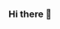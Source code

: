 ### Hi there 👋

<!--
**SL-PubliceBot-AMIRU/SL-PubliceBot-AMIRU** is a ✨ _special_ ✨ repository because its `README.md` (this file) appears on your GitHub profile.

Here are some ideas to get you started:

- 🔭 I’m currently working on ...Fiverr
- 🌱 I’m currently learning ...php/python/html
- 👯 I’m looking to collaborate on ...
- 🤔 I’m looking for help with ...
- 💬 Ask me about ...
- 📫 How to contact me: ...☬ℙ𝕦𝕓𝕝𝕚𝕔 𝔹𝕠𝕥☬
ⒶⓂⒾⓇⓊ ⒷⓄⓉ
☞ᴴᵉˡᵖ ➠👇🏻 බොට් හිමිකරු අමතන්න,
❥⛯ ̅̅̅̅♡☬Amiru ᵇᵒᵗ🔥♤
♥❰ 𝐖𝐡𝐚𝐭𝐬𝐚𝐩𝐩 :https://wa.me/+94754810030 ❱࿓
- 😄 Pronouns: ...amirupasandul11@gmail.com
- ⚡ Fun fact: ...☬මෙය ස්වයංක්‍රීයගෲපයකි
☬link,spam massages share කරන්න බෑ❌             
☬වැල් ජරා video බෑ❌
☬කෙල්ලොන්ට inbox මැසෙජ් දාන්න බෑ❌

⚝ Logo සකසා ගැනීමට 

☫ .effectimg 
 ☫ .npack 
 ☫ .alive

☫.song (අදාල song eke නම)
   ☫.video (video එකෙ link ekh)
   ☫.sticker (reply u r photo )
   ☫.alive (command මෙනු එක )
අනිවානෙන් ඩොට් එක හා ඉංග්‍රීසි යෙන් type  කරන 
එව්චරයි 

🔰අවුලක් තියෙනම් Ḁͦd̥ͦm̥ͦi̥ͦn̥ͦ ge ඉන්බොක්ස් පැනපන්

https://chat.whatsapp.com/Hq0zj5AVOcxA3YresHP9UC

👆𝕊𝕙𝕒𝕣𝕖 𝕆𝕦𝕣 𝔾𝕣𝕠𝕦𝕡 𝕃𝕚𝕟𝕜👆
-->
